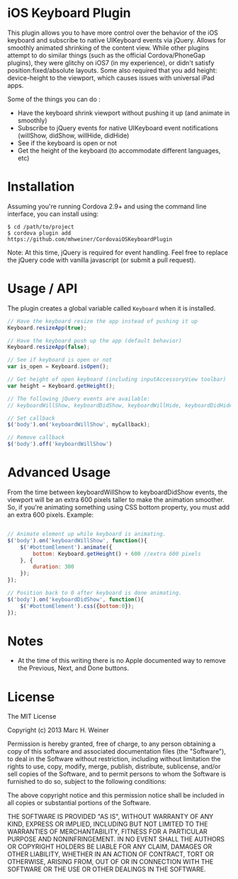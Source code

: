 # iOS Keyboard Plugin

This plugin allows you to have more control over the behavior of the iOS keyboard and subscribe to native UIKeyboard
events via jQuery. Allows for smoothly animated shrinking of the content view. While other plugins attempt to
do similar things (such as the official Cordova/PhoneGap plugins), they were glitchy on iOS7 (in my experience), or didn't
satisfy position:fixed/absolute layouts. Some also required that you add height: device-height to the viewport, which
causes issues with universal iPad apps.

Some of the things you can do :

- Have the keyboard shrink viewport without pushing it up (and animate in smoothly)
- Subscribe to jQuery events for native UIKeyboard event notifications (willShow, didShow, willHide, didHide)
- See if the keyboard is open or not
- Get the height of the keyboard (to accommodate different languages, etc)

# Installation

Assuming you're running Cordova 2.9+ and using the command line interface, you can install using:

    $ cd /path/to/project
    $ cordova plugin add https://github.com/mhweiner/CordovaiOSKeyboardPlugin

Note: At this time, jQuery is required for event handling. Feel free to replace the jQuery code with vanilla
javascript (or submit a pull request).
    
# Usage / API

The plugin creates a global variable called `Keyboard` when it is installed.

```js
// Have the keyboard resize the app instead of pushing it up
Keyboard.resizeApp(true);

// Have the keyboard push up the app (default behavior)
Keyboard.resizeApp(false);

// See if keyboard is open or not
var is_open = Keyboard.isOpen();

// Get height of open keyboard (including inputAccessoryView toolbar)
var height = Keyboard.getHeight();

// The following jQuery events are available:
// keyboardWillShow, keyboardDidShow, keyboardWillHide, keyboardDidHide

// Set callback
$('body').on('keyboardWillShow', myCallback);

// Remove callback
$('body').off('keyboardWillShow')

```

# Advanced Usage

From the time between keyboardWillShow to keyboardDidShow events, the viewport will be an extra 600 pixels taller to
make the animation smoother. So, if you're animating something using CSS bottom property, you must add an extra 600
pixels. Example:

```js

// Animate element up while keyboard is animating.
$('body').on('keyboardWillShow', function(){
    $('#bottomElement').animate({
        bottom: Keyboard.getHeight() + 600 //extra 600 pixels
    }, {
        duration: 300
    });
});

// Position back to 0 after keyboard is done animating.
$('body').on('keyboardDidShow', function(){
    $('#bottomElement').css({bottom:0});
});

```

# Notes

* At the time of this writing there is no Apple documented way to remove the Previous, Next, and
Done buttons.

# License

The MIT License

Copyright (c) 2013 Marc H. Weiner

Permission is hereby granted, free of charge, to any person obtaining a copy
of this software and associated documentation files (the "Software"), to deal
in the Software without restriction, including without limitation the rights
to use, copy, modify, merge, publish, distribute, sublicense, and/or sell
copies of the Software, and to permit persons to whom the Software is
furnished to do so, subject to the following conditions:

The above copyright notice and this permission notice shall be included in
all copies or substantial portions of the Software.

THE SOFTWARE IS PROVIDED "AS IS", WITHOUT WARRANTY OF ANY KIND, EXPRESS OR
IMPLIED, INCLUDING BUT NOT LIMITED TO THE WARRANTIES OF MERCHANTABILITY,
FITNESS FOR A PARTICULAR PURPOSE AND NONINFRINGEMENT. IN NO EVENT SHALL THE
AUTHORS OR COPYRIGHT HOLDERS BE LIABLE FOR ANY CLAIM, DAMAGES OR OTHER
LIABILITY, WHETHER IN AN ACTION OF CONTRACT, TORT OR OTHERWISE, ARISING FROM,
OUT OF OR IN CONNECTION WITH THE SOFTWARE OR THE USE OR OTHER DEALINGS IN
THE SOFTWARE.

